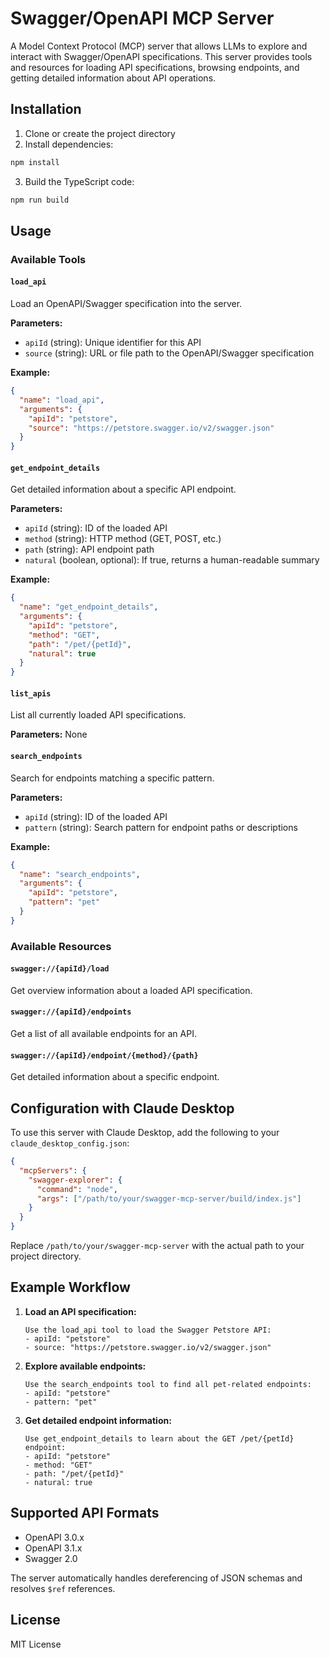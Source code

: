 # Swagger/OpenAPI MCP Server

A Model Context Protocol (MCP) server that allows LLMs to explore and interact with Swagger/OpenAPI specifications. This server provides tools and resources for loading API specifications, browsing endpoints, and getting detailed information about API operations.

## Installation

1. Clone or create the project directory
2. Install dependencies:

```bash
npm install
```

3. Build the TypeScript code:

```bash
npm run build
```

## Usage


### Available Tools

#### `load_api`
Load an OpenAPI/Swagger specification into the server.

**Parameters:**
- `apiId` (string): Unique identifier for this API
- `source` (string): URL or file path to the OpenAPI/Swagger specification

**Example:**
```json
{
  "name": "load_api",
  "arguments": {
    "apiId": "petstore",
    "source": "https://petstore.swagger.io/v2/swagger.json"
  }
}
```

#### `get_endpoint_details`
Get detailed information about a specific API endpoint.

**Parameters:**
- `apiId` (string): ID of the loaded API
- `method` (string): HTTP method (GET, POST, etc.)
- `path` (string): API endpoint path
- `natural` (boolean, optional): If true, returns a human-readable summary

**Example:**
```json
{
  "name": "get_endpoint_details",
  "arguments": {
    "apiId": "petstore",
    "method": "GET",
    "path": "/pet/{petId}",
    "natural": true
  }
}
```

#### `list_apis`
List all currently loaded API specifications.

**Parameters:** None

#### `search_endpoints`
Search for endpoints matching a specific pattern.

**Parameters:**
- `apiId` (string): ID of the loaded API
- `pattern` (string): Search pattern for endpoint paths or descriptions

**Example:**
```json
{
  "name": "search_endpoints",
  "arguments": {
    "apiId": "petstore",
    "pattern": "pet"
  }
}
```

### Available Resources

#### `swagger://{apiId}/load`
Get overview information about a loaded API specification.

#### `swagger://{apiId}/endpoints`
Get a list of all available endpoints for an API.

#### `swagger://{apiId}/endpoint/{method}/{path}`
Get detailed information about a specific endpoint.

## Configuration with Claude Desktop

To use this server with Claude Desktop, add the following to your `claude_desktop_config.json`:

```json
{
  "mcpServers": {
    "swagger-explorer": {
      "command": "node",
      "args": ["/path/to/your/swagger-mcp-server/build/index.js"]
    }
  }
}
```

Replace `/path/to/your/swagger-mcp-server` with the actual path to your project directory.

## Example Workflow

1. **Load an API specification:**
   ```
   Use the load_api tool to load the Swagger Petstore API:
   - apiId: "petstore"
   - source: "https://petstore.swagger.io/v2/swagger.json"
   ```

2. **Explore available endpoints:**
   ```
   Use the search_endpoints tool to find all pet-related endpoints:
   - apiId: "petstore"
   - pattern: "pet"
   ```

3. **Get detailed endpoint information:**
   ```
   Use get_endpoint_details to learn about the GET /pet/{petId} endpoint:
   - apiId: "petstore"
   - method: "GET"
   - path: "/pet/{petId}"
   - natural: true
   ```

## Supported API Formats

- OpenAPI 3.0.x
- OpenAPI 3.1.x
- Swagger 2.0

The server automatically handles dereferencing of JSON schemas and resolves `$ref` references.


## License

MIT License
